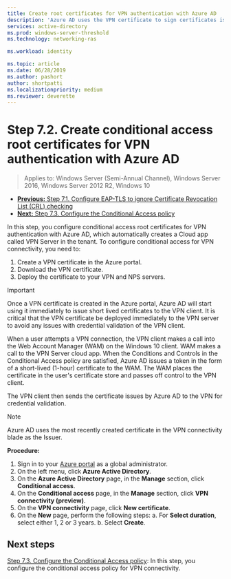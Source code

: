 ```yaml
---
title: Create root certificates for VPN authentication with Azure AD
description: 'Azure AD uses the VPN certificate to sign certificates issued to Windows 10 clients when authenticating to Azure AD for VPN connectivity. The certificate marked as Primary is the Issuer that Azure AD uses.'
services: active-directory
ms.prod: windows-server-threshold
ms.technology: networking-ras

ms.workload: identity

ms.topic: article
ms.date: 06/28/2019
ms.author: pashort
author: shortpatti
ms.localizationpriority: medium 
ms.reviewer: deverette
---
```

# Step 7.2. Create conditional access root certificates for VPN authentication with Azure AD

>Applies to: Windows Server (Semi-Annual Channel), Windows Server 2016, Windows Server 2012 R2, Windows 10

- [**Previous:** Step 7.1. Configure EAP-TLS to ignore Certificate Revocation List (CRL) checking](vpn-config-eap-tls-to-ignore-crl-checking.md)
- [**Next:** Step 7.3. Configure the Conditional Access policy](vpn-config-conditional-access-policy.md)

In this step, you configure conditional access root certificates for VPN authentication with Azure AD, which automatically creates a Cloud app called VPN Server in the tenant. To configure conditional access for VPN connectivity, you need to:

1. Create a VPN certificate in the Azure portal.
2. Download the VPN certificate.
3. Deploy the certificate to your VPN and NPS servers.

> [!IMPORTANT]
> Once a VPN certificate is created in the Azure portal, Azure AD will start using it immediately to issue short lived certificates to the VPN client. It is critical that the VPN certificate be deployed immediately to the VPN server to avoid any issues with credential validation of the VPN client.

When a user attempts a VPN connection, the VPN client makes a call into the Web Account Manager (WAM) on the Windows 10 client. WAM makes a call to the VPN Server cloud app. When the Conditions and Controls in the Conditional Access policy are satisfied, Azure AD issues a token in the form of a short-lived (1-hour) certificate to the WAM. The WAM places the certificate in the user's certificate store and passes off control to the VPN client.  

The VPN client then sends the certificate issues by Azure AD to the VPN for credential validation.  

> [!NOTE]
> Azure AD uses the most recently created certificate in the VPN connectivity blade as the Issuer.

**Procedure:**

1. Sign in to your [Azure portal](https://portal.azure.com) as a global administrator.
2. On the left menu, click **Azure Active Directory**.
3. On the **Azure Active Directory** page, in the **Manage** section, click **Conditional access**.
4. On the **Conditional access** page, in the **Manage** section, click **VPN connectivity (preview)**.
5. On the **VPN connectivity** page, click **New certificate**.
6. On the **New** page, perform the following steps:
   a. For **Select duration**, select either 1, 2 or 3 years.
   b. Select **Create**.

## Next steps

[Step 7.3. Configure the Conditional Access policy](vpn-config-conditional-access-policy.md): In this step, you configure the conditional access policy for VPN connectivity.
